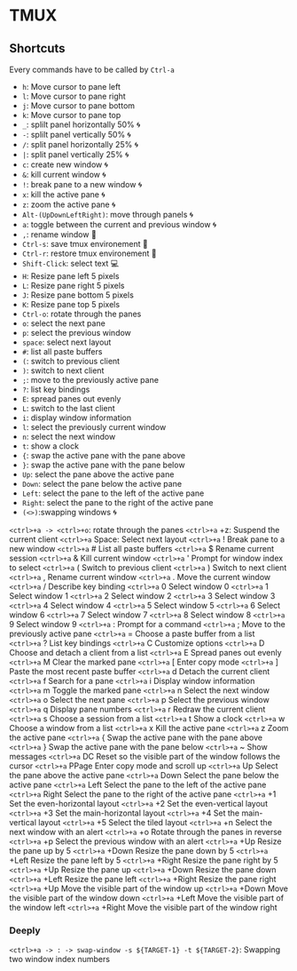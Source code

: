 # TMUX
## Shortcuts
Every commands have to be called by `Ctrl-a`
* `h`: Move cursor to pane left
* `l`: Move cursor to pane right
* `j`: Move cursor to pane bottom
* `k`: Move cursor to pane top
* `_`: splilt panel horizontally 50% :cyclone:
* `-`: splilt panel vertically 50% :cyclone:
* `/`: split panel horizontally 25% :cyclone:
* `|`: split panel vertically 25% :cyclone:
* `c`: create new window :cyclone:
* `&`: kill current window :cyclone:
* `!`: break pane to a new window :cyclone:
* `x`: kill the active pane :cyclone:
* `z`: zoom the active pane :cyclone:
* `Alt-(UpDownLeftRight)`: move through panels :cyclone:
* `a`: toggle between the current and previous window :cyclone:
* `,`: rename window :wrench:
* `Ctrl-s`: save tmux environement :wrench:
* `Ctrl-r`: restore tmux environement :wrench:
* `Shift-Click`: select text :computer:
* `H`: Resize pane left 5 pixels
* `L`: Resize pane right 5 pixels
* `J`: Resize pane bottom 5 pixels
* `K`: Resize pane top 5 pixels
* `Ctrl-o`: rotate through the panes 
* `o`: select the next pane 
* `p`: select the previous window
* `space`: select next layout 
* `#`: list all paste buffers
* `(`: switch to previous client 
* `)`: switch to next client 
* `;`: move to the previously active pane
* `?`: list key bindings 
* `E`: spread panes out evenly
* `L`: switch to the last client 
* `i`: display window information
* `l`: select the previously current window
* `n`: select the next window 
* `t`: show a clock 
* `{`: swap the active pane with the pane above 
* `}`: swap the active pane with the pane below 
* `Up`: select the pane above the active pane 
* `Down`: select the pane below the active pane 
* `Left`: select the pane to the left of the active pane 
* `Right`: select the pane to the right of the active pane
* `(<>)`:swapping windows :cyclone:


`<ctrl>+a -> <ctrl>+o`: rotate through the panes 
`<ctrl>+a` <ctrl>+z: Suspend the current client
`<ctrl>+a` Space: Select next layout
`<ctrl>+a` ! Break pane to a new window
`<ctrl>+a` # List all paste buffers
`<ctrl>+a` $ Rename current session
`<ctrl>+a` & Kill current window
`<ctrl>+a` ' Prompt for window index to select
`<ctrl>+a` ( Switch to previous client
`<ctrl>+a` ) Switch to next client
`<ctrl>+a` , Rename current window
`<ctrl>+a` . Move the current window
`<ctrl>+a` / Describe key binding
`<ctrl>+a` 0 Select window 0
`<ctrl>+a` 1 Select window 1
`<ctrl>+a` 2 Select window 2
`<ctrl>+a` 3 Select window 3
`<ctrl>+a` 4 Select window 4
`<ctrl>+a` 5 Select window 5
`<ctrl>+a` 6 Select window 6
`<ctrl>+a` 7 Select window 7
`<ctrl>+a` 8 Select window 8
`<ctrl>+a` 9 Select window 9
`<ctrl>+a` : Prompt for a command
`<ctrl>+a` ; Move to the previously active pane
`<ctrl>+a` = Choose a paste buffer from a list
`<ctrl>+a` ? List key bindings
`<ctrl>+a` C Customize options
`<ctrl>+a` D Choose and detach a client from a list
`<ctrl>+a` E Spread panes out evenly
`<ctrl>+a` M Clear the marked pane
`<ctrl>+a` [ Enter copy mode
`<ctrl>+a` ] Paste the most recent paste buffer
`<ctrl>+a` d Detach the current client
`<ctrl>+a` f Search for a pane
`<ctrl>+a` i Display window information
`<ctrl>+a` m Toggle the marked pane
`<ctrl>+a` n Select the next window
`<ctrl>+a` o Select the next pane
`<ctrl>+a` p Select the previous window
`<ctrl>+a` q Display pane numbers
`<ctrl>+a` r Redraw the current client
`<ctrl>+a` s Choose a session from a list
`<ctrl>+a` t Show a clock
`<ctrl>+a` w Choose a window from a list
`<ctrl>+a` x Kill the active pane
`<ctrl>+a` z Zoom the active pane
`<ctrl>+a` { Swap the active pane with the pane above
`<ctrl>+a` } Swap the active pane with the pane below
`<ctrl>+a` ~ Show messages
`<ctrl>+a` DC Reset so the visible part of the window follows the cursor
`<ctrl>+a` PPage Enter copy mode and scroll up
`<ctrl>+a` Up Select the pane above the active pane
`<ctrl>+a` Down Select the pane below the active pane
`<ctrl>+a` Left Select the pane to the left of the active pane
`<ctrl>+a` Right Select the pane to the right of the active pane
`<ctrl>+a` <maj>+1 Set the even-horizontal layout
`<ctrl>+a` <maj>+2 Set the even-vertical layout
`<ctrl>+a` <maj>+3 Set the main-horizontal layout
`<ctrl>+a` <maj>+4 Set the main-vertical layout
`<ctrl>+a` <maj>+5 Select the tiled layout
`<ctrl>+a` <maj>+n Select the next window with an alert
`<ctrl>+a` <maj>+o Rotate through the panes in reverse
`<ctrl>+a` <maj>+p Select the previous window with an alert
`<ctrl>+a` <maj>+Up Resize the pane up by 5
`<ctrl>+a` <maj>+Down Resize the pane down by 5
`<ctrl>+a` <maj>+Left Resize the pane left by 5
`<ctrl>+a` <maj>+Right Resize the pane right by 5
`<ctrl>+a` <ctrl>+Up Resize the pane up
`<ctrl>+a` <ctrl>+Down Resize the pane down
`<ctrl>+a` <ctrl>+Left  Resize the pane left
`<ctrl>+a` <ctrl>+Right Resize the pane right
`<ctrl>+a` <shift>+Up Move the visible part of the window up
`<ctrl>+a` <shift>+Down Move the visible part of the window down
`<ctrl>+a` <shift>+Left Move the visible part of the window left
`<ctrl>+a` <shift>+Right Move the visible part of the window right
### Deeply
`<ctrl>+a -> : -> swap-window -s ${TARGET-1} -t ${TARGET-2}`: Swapping two window index numbers
